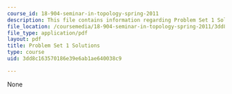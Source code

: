 ```yaml
---
course_id: 18-904-seminar-in-topology-spring-2011
description: This file contains information regarding Problem Set 1 Solutions.
file_location: /coursemedia/18-904-seminar-in-topology-spring-2011/3dd8c163570186e39e6ab1ae640038c9_MIT18_904S11_soln1.pdf
file_type: application/pdf
layout: pdf
title: Problem Set 1 Solutions
type: course
uid: 3dd8c163570186e39e6ab1ae640038c9

---
```

None
